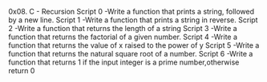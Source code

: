 0x08. C - Recursion
Script 0 -Write a function that prints a string, followed by a new line.
Script 1 -Write a function that prints a string in reverse.
Script 2 -Write a function that returns the length of a string
Script 3 -Write a function that returns the factorial of a given number.
Script 4 -Write a function that returns the value of x raised to the power of y
Script 5 -Write a function that returns the natural square root of a number.
Script 6 -Write a function that returns 1 if the input integer is a prime number,otherwise return 0

